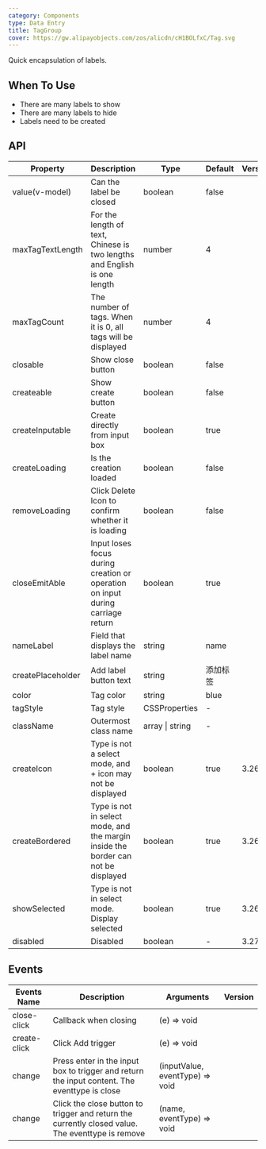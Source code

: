 ```yaml
---
category: Components
type: Data Entry
title: TagGroup
cover: https://gw.alipayobjects.com/zos/alicdn/cH1BOLfxC/Tag.svg
---
```


Quick encapsulation of labels.

## When To Use

- There are many labels to show
- There are many labels to hide
- Labels need to be created

## API

| Property | Description | Type | Default | Version |
| --- | --- | --- | --- | --- |
| value(v-model) | Can the label be closed | boolean | false |  |
| maxTagTextLength | For the length of text, Chinese is two lengths and English is one length | number | 4 |  |
| maxTagCount | The number of tags. When it is 0, all tags will be displayed | number | 4 |  |
| closable | Show close button | boolean | false |  |
| createable | Show create button | boolean | false |  |
| createInputable | Create directly from input box | boolean | true |  |
| createLoading | Is the creation loaded | boolean | false |  |
| removeLoading | Click Delete Icon to confirm whether it is loading | boolean | false |  |
| closeEmitAble | Input loses focus during creation or operation on input during carriage return | boolean | true |  |
| nameLabel | Field that displays the label name | string | name |  |
| createPlaceholder | Add label button text | string | 添加标签 |  |
| color | Tag color | string | blue |  |
| tagStyle | Tag style | CSSProperties | - |  |
| className | Outermost class name | array \| string | - |  |
| createIcon | Type is not a select mode, and + icon may not be displayed | boolean | true | 3.26.0 |
| createBordered | Type is not in select mode, and the margin inside the border can not be displayed | boolean | true | 3.26.0 |
| showSelected | Type is not in select mode. Display selected | boolean | true | 3.26.0 |
| disabled | Disabled | boolean | - | 3.27.0 |

## Events

| Events Name | Description | Arguments | Version |
| --- | --- | --- | --- |
| close-click | Callback when closing | (e) => void |
| create-click | Click Add trigger | (e) => void |
| change | Press enter in the input box to trigger and return the input content. The eventtype is close | (inputValue, eventType) => void |
| change | Click the close button to trigger and return the currently closed value. The eventtype is remove | (name, eventType) => void |
